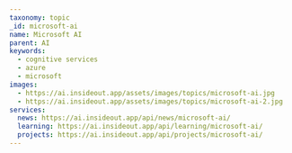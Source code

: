 ```yaml
---
taxonomy: topic
_id: microsoft-ai
name: Microsoft AI
parent: AI
keywords:
  - cognitive services
  - azure
  - microsoft
images:
  - https://ai.insideout.app/assets/images/topics/microsoft-ai.jpg
  - https://ai.insideout.app/assets/images/topics/microsoft-ai-2.jpg
services:
  news: https://ai.insideout.app/api/news/microsoft-ai/
  learning: https://ai.insideout.app/api/learning/microsoft-ai/
  projects: https://ai.insideout.app/api/projects/microsoft-ai/
---
```

